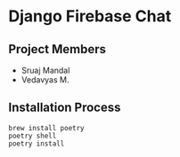 # Django Firebase Chat

## Project Members

- Sruaj Mandal
- Vedavyas M.

## Installation Process

```
brew install poetry
poetry shell
poetry install
```
